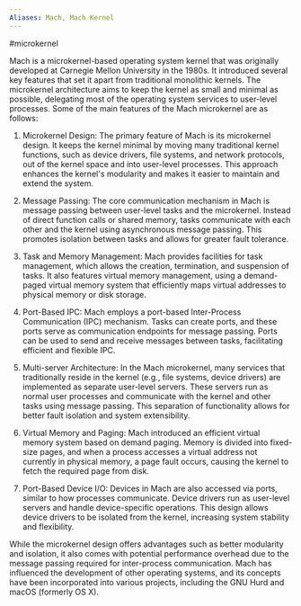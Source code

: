 ```yaml
---
Aliases: Mach, Mach Kernel
---
```

#microkernel

Mach is a microkernel-based operating system kernel that was originally developed at Carnegie Mellon University in the 1980s. It introduced several key features that set it apart from traditional monolithic kernels. The microkernel architecture aims to keep the kernel as small and minimal as possible, delegating most of the operating system services to user-level processes. Some of the main features of the Mach microkernel are as follows:

1. Microkernel Design: The primary feature of Mach is its microkernel design. It keeps the kernel minimal by moving many traditional kernel functions, such as device drivers, file systems, and network protocols, out of the kernel space and into user-level processes. This approach enhances the kernel's modularity and makes it easier to maintain and extend the system.

2. Message Passing: The core communication mechanism in Mach is message passing between user-level tasks and the microkernel. Instead of direct function calls or shared memory, tasks communicate with each other and the kernel using asynchronous message passing. This promotes isolation between tasks and allows for greater fault tolerance.

3. Task and Memory Management: Mach provides facilities for task management, which allows the creation, termination, and suspension of tasks. It also features virtual memory management, using a demand-paged virtual memory system that efficiently maps virtual addresses to physical memory or disk storage.

4. Port-Based IPC: Mach employs a port-based Inter-Process Communication (IPC) mechanism. Tasks can create ports, and these ports serve as communication endpoints for message passing. Ports can be used to send and receive messages between tasks, facilitating efficient and flexible IPC.

5. Multi-server Architecture: In the Mach microkernel, many services that traditionally reside in the kernel (e.g., file systems, device drivers) are implemented as separate user-level servers. These servers run as normal user processes and communicate with the kernel and other tasks using message passing. This separation of functionality allows for better fault isolation and system extensibility.

6. Virtual Memory and Paging: Mach introduced an efficient virtual memory system based on demand paging. Memory is divided into fixed-size pages, and when a process accesses a virtual address not currently in physical memory, a page fault occurs, causing the kernel to fetch the required page from disk.

7. Port-Based Device I/O: Devices in Mach are also accessed via ports, similar to how processes communicate. Device drivers run as user-level servers and handle device-specific operations. This design allows device drivers to be isolated from the kernel, increasing system stability and flexibility.

While the microkernel design offers advantages such as better modularity and isolation, it also comes with potential performance overhead due to the message passing required for inter-process communication. Mach has influenced the development of other operating systems, and its concepts have been incorporated into various projects, including the GNU Hurd and macOS (formerly OS X).
